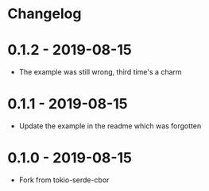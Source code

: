 # Changelog

# 0.1.2 - 2019-08-15

- The example was still wrong, third time's a charm

# 0.1.1 - 2019-08-15

- Update the example in the readme which was forgotten

# 0.1.0 - 2019-08-15

- Fork from tokio-serde-cbor

